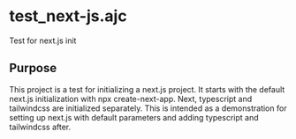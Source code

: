 # test_next-js.ajc
Test for next.js init

## Purpose

This project is a test for initializing a next.js project. It starts with the default next.js initialization with npx create-next-app. Next, typescript and tailwindcss are initialized separately. This is intended as a demonstration for setting up next.js with default parameters and adding typescript and tailwindcss after.